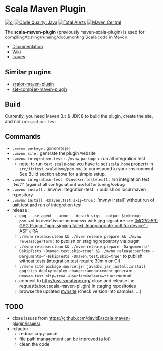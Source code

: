 # Scala Maven Plugin
[![ci](https://github.com/davidB/scala-maven-plugin/actions/workflows/ci.yaml/badge.svg)](https://github.com/davidB/scala-maven-plugin/actions/workflows/ci.yaml)
[![Code Quality: Java](https://img.shields.io/lgtm/grade/java/g/davidB/scala-maven-plugin.svg?logo=lgtm&logoWidth=18)](https://lgtm.com/projects/g/davidB/scala-maven-plugin/context:java)
[![Total Alerts](https://img.shields.io/lgtm/alerts/g/davidB/scala-maven-plugin.svg?logo=lgtm&logoWidth=18)](https://lgtm.com/projects/g/davidB/scala-maven-plugin/alerts)
[![Maven Central](https://maven-badges.herokuapp.com/maven-central/net.alchim31.maven/scala-maven-plugin/badge.svg)](https://maven-badges.herokuapp.com/maven-central/net.alchim31.maven/scala-maven-plugin)

The **scala-maven-plugin** (previously maven-scala-plugin) is used for compiling/testing/running/documenting Scala code in Maven.

* [Documentation](https://davidb.github.io/scala-maven-plugin/index.html)
* [Wiki](https://github.com/davidB/scala-maven-plugin/wiki)
* [Issues](https://github.com/davidB/scala-maven-plugin/issues/)

## Similar plugins

* [scalor-maven-plugin](https://github.com/random-maven/scalor-maven-plugin)
* [sbt-compiler-maven-plugin](https://github.com/sbt-compiler-maven-plugin/sbt-compiler-maven-plugin)

## Build

Currently, you need Maven 3.x & JDK 8 to build the plugin, create the site, and run `integration-test`.

## Commands

* `./mvnw package` : generate jar
* `./mvnw site` : generate the plugin website
* `./mvnw integration-test` : `./mvnw package` + run all integration test
  * note: to run `test_scalaHome`: you have to set `scala.home` property in `src/it/test_scalaHome/pom.xml` to correspond to your environment.  See Build section above for a simple setup.
* `./mvnw integration-test -Dinvoker.test=test1` : run integration test 'test1' (against all configuration) useful for tuning/debug
* `./mvnw install` :  ./mvnw integration-test` + publish on local maven repository
* `./mvnw install -Dmaven.test.skip=true` : ./mvnw install` without run of unit test and run of integration test
* release :
  * `gpg --use-agent --armor --detach-sign --output $(mktemp) pom.xml` to avoid issue on macosx with gpg signature see [[MGPG-59] GPG Plugin: "gpg: signing failed: Inappropriate ioctl for device" - ASF JIRA](https://issues.apache.org/jira/browse/MGPG-59)
  * `./mvnw release:clean && ./mvnw release:prepare && ./mvnw release:perform` : to publish on staging repository via plugin
  * `./mvnw release:clean && ./mvnw release:prepare -Darguments="-DskipTests -Dmaven.test.skip=true" && ./mvnw release:perform -Darguments="-DskipTests -Dmaven.test.skip=true"` to publish without tests (integration test require 30min on CI)
  * `./mvnw site package source:jar javadoc:jar install:install gpg:sign deploy:deploy changes:announcement-generate -Dmaven.test.skip=true -DperformRelease=true` : manual
  * connect to http://oss.sonatype.org/ close and release the request(about scala-maven-plugin) in staging repositories
  * browse the updated [mvnsite](https://davidb.github.io/scala-maven-plugin/) (check version into samples, ...)

## TODO

* close issues from https://github.com/davidB/scala-maven-plugin/issues/
* refactor :
  * reduce copy-paste
  * file path management can be improved (a lot)
  * clean the code
